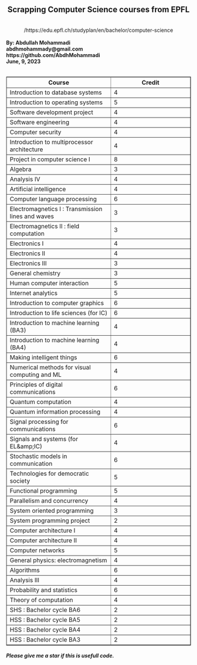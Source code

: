 <div align=center dir=rtl><h2>Scrapping Computer Science courses from EPFL</h2><br/>https://edu.epfl.ch/studyplan/en/bachelor/computer-science/</div><br/>
<b>By: Abdullah Mohammadi<br/>abdhmohammady@gmail.com</b><br/><b>https://github.com/AbdhMohammadi</b><br/><b>June, 9, 2023</b><br/><br/>
<table border="1" class="dataframe">
  <thead>
    <tr style="text-align: center;">
      <th>Course</th>
      <th width = 200>Credit</th>
    </tr>
  </thead>
  <tbody>
    <tr>
      <td>Introduction to database systems</td>
      <td>4</td>
    </tr>
    <tr>
      <td>Introduction to operating systems</td>
      <td>5</td>
    </tr>
    <tr>
      <td>Software development project</td>
      <td>4</td>
    </tr>
    <tr>
      <td>Software engineering</td>
      <td>4</td>
    </tr>
    <tr>
      <td>Computer security</td>
      <td>4</td>
    </tr>
    <tr>
      <td>Introduction to multiprocessor architecture</td>
      <td>4</td>
    </tr>
    <tr>
      <td>Project in computer science I</td>
      <td>8</td>
    </tr>
    <tr>
      <td>Algebra</td>
      <td>3</td>
    </tr>
    <tr>
      <td>Analysis IV</td>
      <td>4</td>
    </tr>
    <tr>
      <td>Artificial intelligence</td>
      <td>4</td>
    </tr>
    <tr>
      <td>Computer language processing</td>
      <td>6</td>
    </tr>
    <tr>
      <td>Electromagnetics I : Transmission lines and waves</td>
      <td>3</td>
    </tr>
    <tr>
      <td>Electromagnetics II : field computation</td>
      <td>3</td>
    </tr>
    <tr>
      <td>Electronics I</td>
      <td>4</td>
    </tr>
    <tr>
      <td>Electronics II</td>
      <td>4</td>
    </tr>
    <tr>
      <td>Electronics III</td>
      <td>3</td>
    </tr>
    <tr>
      <td>General chemistry</td>
      <td>3</td>
    </tr>
    <tr>
      <td>Human computer interaction</td>
      <td>5</td>
    </tr>
    <tr>
      <td>Internet analytics</td>
      <td>5</td>
    </tr>
    <tr>
      <td>Introduction to computer graphics</td>
      <td>6</td>
    </tr>
    <tr>
      <td>Introduction to life sciences (for IC)</td>
      <td>6</td>
    </tr>
    <tr>
      <td>Introduction to machine learning (BA3)</td>
      <td>4</td>
    </tr>
    <tr>
      <td>Introduction to machine learning (BA4)</td>
      <td>4</td>
    </tr>
    <tr>
      <td>Making intelligent things</td>
      <td>6</td>
    </tr>
    <tr>
      <td>Numerical methods for visual computing and ML</td>
      <td>4</td>
    </tr>
    <tr>
      <td>Principles of digital communications</td>
      <td>6</td>
    </tr>
    <tr>
      <td>Quantum computation</td>
      <td>4</td>
    </tr>
    <tr>
      <td>Quantum information processing</td>
      <td>4</td>
    </tr>
    <tr>
      <td>Signal processing for communications</td>
      <td>6</td>
    </tr>
    <tr>
      <td>Signals and systems (for EL&amp;amp;IC)</td>
      <td>4</td>
    </tr>
    <tr>
      <td>Stochastic models in communication</td>
      <td>6</td>
    </tr>
    <tr>
      <td>Technologies for democratic society</td>
      <td>5</td>
    </tr>
    <tr>
      <td>Functional programming</td>
      <td>5</td>
    </tr>
    <tr>
      <td>Parallelism and concurrency</td>
      <td>4</td>
    </tr>
    <tr>
      <td>System oriented programming</td>
      <td>3</td>
    </tr>
    <tr>
      <td>System programming project</td>
      <td>2</td>
    </tr>
    <tr>
      <td>Computer architecture I</td>
      <td>4</td>
    </tr>
    <tr>
      <td>Computer architecture II</td>
      <td>4</td>
    </tr>
    <tr>
      <td>Computer networks</td>
      <td>5</td>
    </tr>
    <tr>
      <td>General physics: electromagnetism</td>
      <td>4</td>
    </tr>
    <tr>
      <td>Algorithms</td>
      <td>6</td>
    </tr>
    <tr>
      <td>Analysis III</td>
      <td>4</td>
    </tr>
    <tr>
      <td>Probability and statistics</td>
      <td>6</td>
    </tr>
    <tr>
      <td>Theory of computation</td>
      <td>4</td>
    </tr>
    <tr>
      <td>SHS : Bachelor cycle BA6</td>
      <td>2</td>
    </tr>
    <tr>
      <td>HSS : Bachelor cycle BA5</td>
      <td>2</td>
    </tr>
    <tr>
      <td>HSS : Bachelor cycle BA4</td>
      <td>2</td>
    </tr>
    <tr>
      <td>HSS : Bachelor cycle BA3</td>
      <td>2</td>
    </tr>
  </tbody>
</table><h5>Please give me a star if this is usefull code.</h5>
